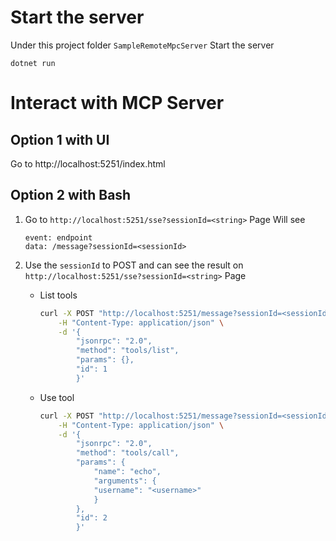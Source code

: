 # Start the server
Under this project folder `SampleRemoteMpcServer`
Start the server
```
dotnet run
```

# Interact with MCP Server
## Option 1 with UI
Go to http://localhost:5251/index.html

## Option 2 with Bash 
1. Go to `http://localhost:5251/sse?sessionId=<string>` Page
    Will see 
    ```
    event: endpoint
    data: /message?sessionId=<sessionId>
    ```

2. Use the `sessionId` to POST and can see the result on `http://localhost:5251/sse?sessionId=<string>` Page
    - List tools
        ```bash
        curl -X POST "http://localhost:5251/message?sessionId=<sessionId>" \
            -H "Content-Type: application/json" \
            -d '{
                "jsonrpc": "2.0",
                "method": "tools/list",
                "params": {},
                "id": 1
                }'
        ```

    - Use tool
        ```bash
        curl -X POST "http://localhost:5251/message?sessionId=<sessionId>" \
            -H "Content-Type: application/json" \
            -d '{
                "jsonrpc": "2.0",
                "method": "tools/call",
                "params": {
                    "name": "echo",
                    "arguments": {
                    "username": "<username>"
                    }
                },
                "id": 2
                }'
        ```
